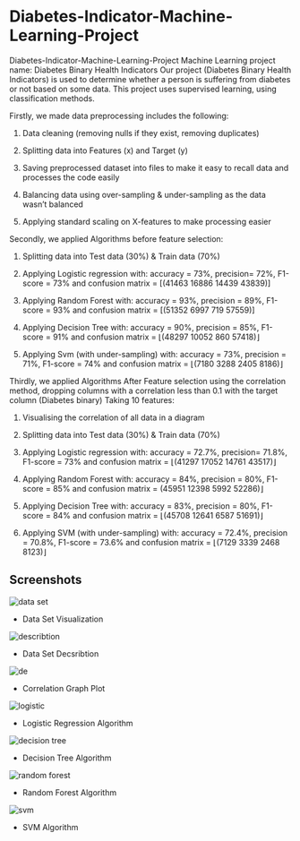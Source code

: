 # Diabetes-Indicator-Machine-Learning-Project
Diabetes-Indicator-Machine-Learning-Project
Machine Learning project name: Diabetes Binary Health Indicators Our project (Diabetes Binary Health Indicators) is used to determine whether a person is suffering from diabetes or not based on some data. This project uses supervised learning, using classification methods.

Firstly, we made data preprocessing includes the following:

1. Data cleaning (removing nulls if they exist, removing duplicates)

2. Splitting data into Features (x) and Target (y)

3. Saving preprocessed dataset into files to make it easy to recall data and processes the code easily

4. Balancing data using over-sampling & under-sampling as the data wasn’t balanced

5. Applying standard scaling on X-features to make processing easier

Secondly, we applied Algorithms before feature selection:

1. Splitting data into Test data (30%) & Train data (70%)

2. Applying Logistic regression with: accuracy = 73%, precision= 72%, F1-score = 73% and confusion matrix = [(41463 16886 14439 43839)]

3. Applying Random Forest with: accuracy = 93%, precision = 89%, F1-score = 93% and confusion matrix = [(51352 6997 719 57559)]

4. Applying Decision Tree with: accuracy = 90%, precision = 85%, F1-score = 91% and confusion matrix = ⌊(48297 10052 860 57418)⌋

5. Applying Svm (with under-sampling) with: accuracy = 73%, precision = 71%, F1-score = 74% and confusion matrix = ⌊(7180 3288 2405 8186)⌋

Thirdly, we applied Algorithms After Feature selection using the correlation method, dropping columns with a correlation less than 0.1 with the target column (Diabetes binary) Taking 10 features:

1. Visualising the correlation of all data in a diagram

2. Splitting data into Test data (30%) & Train data (70%)

3. Applying Logistic regression with: accuracy = 72.7%, precision= 71.8%, F1-score = 73% and confusion matrix = ⌊(41297 17052 14761 43517)⌋

4. Applying Random Forest with: accuracy = 84%, precision = 80%, F1-score = 85% and confusion matrix = (45951 12398 5992 52286)⌋

5. Applying Decision Tree with: accuracy = 83%, precision = 80%, F1-score = 84% and confusion matrix = ⌊(45708 12641 6587 51691)⌋

6. Applying SVM (with under-sampling) with: accuracy = 72.4%, precision = 70.8%, F1-score = 73.6% and confusion matrix = ⌊(7129 3339 2468 8123)⌋

## Screenshots
![data set](https://user-images.githubusercontent.com/103465018/177391962-6f286d3f-1d7c-4069-b26e-02cfb759481d.PNG)

 - Data Set Visualization 
 
![describtion](https://user-images.githubusercontent.com/103465018/177391982-64f53610-4dc4-4761-b253-3a882fb277f8.PNG)

 - Data Set Decsribtion
 
![de](https://user-images.githubusercontent.com/103465018/177391994-ab82841e-b112-47ac-850b-06e477913bc1.PNG)

 - Correlation Graph Plot
 
![logistic](https://user-images.githubusercontent.com/103465018/177392010-f6cccedb-d332-4c73-b66d-bc5452267453.PNG)

 - Logistic Regression Algorithm
 
![decision tree](https://user-images.githubusercontent.com/103465018/177392023-c2ce7e4e-cad9-43d7-bff4-5abd8affd835.PNG)

 - Decision Tree Algorithm
 
![random forest](https://user-images.githubusercontent.com/103465018/177392034-5ba586de-6fa6-4c6b-9a07-29c5c4c4260b.PNG)

 - Random Forest Algorithm
 
![svm](https://user-images.githubusercontent.com/103465018/177392047-21361ec6-584d-42d4-8538-d2dd661b20d1.PNG)

 - SVM Algorithm







